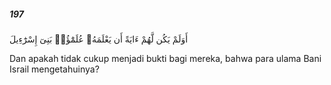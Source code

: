 ##### 197

<span class="ayah">أَوَلَمْ يَكُن لَّهُمْ ءَايَةً أَن يَعْلَمَهُۥ عُلَمَٰٓؤُا۟ بَنِىٓ إِسْرَٰٓءِيلَ</span>

<span class="ayah_translation">Dan apakah tidak cukup menjadi bukti bagi mereka, bahwa para ulama Bani Israil mengetahuinya?</span>
